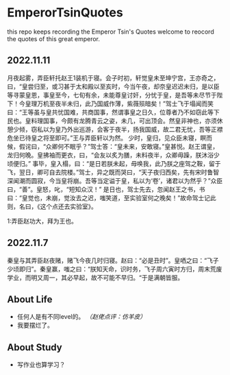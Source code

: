 # EmperorTsinQuotes
this repo keeps recording the Emperor Tsin's Quotes
welcome to reocord the quotes of this great emperor. 

## 2022.11.11
月夜起雾，弄臣轩托赵王1装机于寝。会子时初，轩觉皇未至坤宁宫，王亦奇之，曰，“皇尝归至，或习甚于太和殿以至亥时，今当午夜，却奈皇迟迟未归，是以臣等寻蒙皇恩，事皇至今，七旬有余，未能尊皇讨奸，分忧于皇，是吾等未尽节于陛下！今皇理万机至夜半未归，此乃国威作薄，紫薇殒暗矣！”驾士飞于塌闻而笑曰：“王等虽与皇共忧国难，共商国事，然谓事皇之日久，位尊者乃不如窃此等下民也。皇料理国事，今颇有龙腾青云之姿，未几，可出顶会。然皇非神也，亦须休憩少倾，窃私以为皇乃外出巡游，会客于夜半，扬我国威，故二君无忧，吾等正襟危坐已待皇之将至即可。”王与弄臣轩以为然。
少时，皇归，见众臣未寝，瞑而候，假诧曰，“众卿何不眠乎？”驾士答：“皇未来，安敢寝。”皇甚悦。赵王谓皇，龙归何晚。皇拂袖而更衣，曰，“会友以炙为膳，未料夜半，众卿毋躁，朕沐浴少顷便归。”
事毕，皇入榻，曰：“是日若朕未起，毋唤我，此乃朕之座驾之鞍，留于飞，翌日，卿可自去院楼。”驾士，异之既而哭曰，“天子夜归西矣，先有宋时鲁智深闻潮而圆寂，今当皇将崩。吾等当定谥于皇，私以为‘卷’，诸君以为然乎？”众臣曰，“善”。皇怒，叱，“短知众汉！”
是日也，驾士先去，忽闻赵王之书，书曰：“皇觉也，未崩，觉汝去之迟，嗤笑道，至实验室何之晚矣！”故命驾士记此则，名曰，《这个点还去实验室》。

1:弄臣赵功大，拜为王也。

## 2022.11.7
秦皇与其弄臣赵夜赌，赌飞今夜几时归寝。赵曰：“必是丑时”。皇哂之曰：“飞子少顷即归”。秦皇赢，嗤之曰：“朕知天命，识时务，飞子周六寅时方归，周末荒废学业，而明又周一，其必早起，故不可能不早归。“于是满朝皆服。
## About Life
- 任何人是有不同level的。
*（赵佬点评：仿羊皮）*
- 我要摆烂了。
## About Study
- 写作业也算学习？
